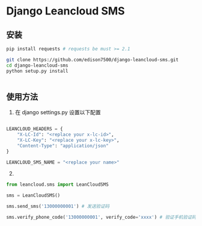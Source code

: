 # Django Leancloud SMS


## 安装
```bash
pip install requests # requests be must >= 2.1

git clone https://github.com/edison7500/django-leancloud-sms.git
cd django-leancloud-sms
python setup.py install
 
```

## 使用方法
1. 在 django settings.py 设置以下配置
```python

LEANCLOUD_HEADERS = {
    "X-LC-Id": "<replace your x-lc-id>",
    "X-LC-Key": "<replace your x-lc-key>",
    "Content-Type": "application/json"
}

LEANCLOUD_SMS_NAME = "<replace your name>"

```
2. 
```python
from leancloud.sms import LeanCloudSMS

sms = LeanCloudSMS()

sms.send_sms('13000000001') # 发送验证码

sms.verify_phone_code('13000000001', verify_code='xxxx') # 验证手机验证码

```